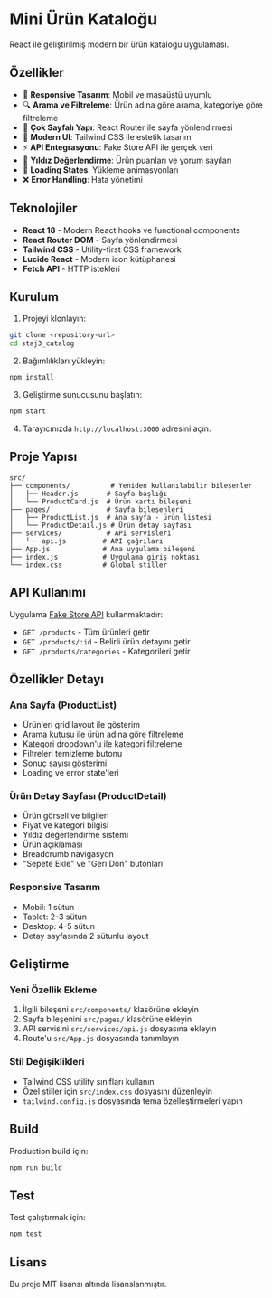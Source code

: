 # Mini Ürün Kataloğu

React ile geliştirilmiş modern bir ürün kataloğu uygulaması.

## Özellikler

- 📱 **Responsive Tasarım**: Mobil ve masaüstü uyumlu
- 🔍 **Arama ve Filtreleme**: Ürün adına göre arama, kategoriye göre filtreleme
- 📄 **Çok Sayfalı Yapı**: React Router ile sayfa yönlendirmesi
- 🎨 **Modern UI**: Tailwind CSS ile estetik tasarım
- ⚡ **API Entegrasyonu**: Fake Store API ile gerçek veri
- 🌟 **Yıldız Değerlendirme**: Ürün puanları ve yorum sayıları
- 🔄 **Loading States**: Yükleme animasyonları
- ❌ **Error Handling**: Hata yönetimi

## Teknolojiler

- **React 18** - Modern React hooks ve functional components
- **React Router DOM** - Sayfa yönlendirmesi
- **Tailwind CSS** - Utility-first CSS framework
- **Lucide React** - Modern icon kütüphanesi
- **Fetch API** - HTTP istekleri

## Kurulum

1. Projeyi klonlayın:
```bash
git clone <repository-url>
cd staj3_catalog
```

2. Bağımlılıkları yükleyin:
```bash
npm install
```

3. Geliştirme sunucusunu başlatın:
```bash
npm start
```

4. Tarayıcınızda `http://localhost:3000` adresini açın.

## Proje Yapısı

```
src/
├── components/          # Yeniden kullanılabilir bileşenler
│   ├── Header.js       # Sayfa başlığı
│   └── ProductCard.js  # Ürün kartı bileşeni
├── pages/              # Sayfa bileşenleri
│   ├── ProductList.js  # Ana sayfa - ürün listesi
│   └── ProductDetail.js # Ürün detay sayfası
├── services/           # API servisleri
│   └── api.js         # API çağrıları
├── App.js             # Ana uygulama bileşeni
├── index.js           # Uygulama giriş noktası
└── index.css          # Global stiller
```

## API Kullanımı

Uygulama [Fake Store API](https://fakestoreapi.com/) kullanmaktadır:

- `GET /products` - Tüm ürünleri getir
- `GET /products/:id` - Belirli ürün detayını getir
- `GET /products/categories` - Kategorileri getir

## Özellikler Detayı

### Ana Sayfa (ProductList)
- Ürünleri grid layout ile gösterim
- Arama kutusu ile ürün adına göre filtreleme
- Kategori dropdown'u ile kategori filtreleme
- Filtreleri temizleme butonu
- Sonuç sayısı gösterimi
- Loading ve error state'leri

### Ürün Detay Sayfası (ProductDetail)
- Ürün görseli ve bilgileri
- Fiyat ve kategori bilgisi
- Yıldız değerlendirme sistemi
- Ürün açıklaması
- Breadcrumb navigasyon
- "Sepete Ekle" ve "Geri Dön" butonları

### Responsive Tasarım
- Mobil: 1 sütun
- Tablet: 2-3 sütun
- Desktop: 4-5 sütun
- Detay sayfasında 2 sütunlu layout

## Geliştirme

### Yeni Özellik Ekleme
1. İlgili bileşeni `src/components/` klasörüne ekleyin
2. Sayfa bileşenini `src/pages/` klasörüne ekleyin
3. API servisini `src/services/api.js` dosyasına ekleyin
4. Route'u `src/App.js` dosyasında tanımlayın

### Stil Değişiklikleri
- Tailwind CSS utility sınıfları kullanın
- Özel stiller için `src/index.css` dosyasını düzenleyin
- `tailwind.config.js` dosyasında tema özelleştirmeleri yapın

## Build

Production build için:
```bash
npm run build
```

## Test

Test çalıştırmak için:
```bash
npm test
```

## Lisans

Bu proje MIT lisansı altında lisanslanmıştır. 